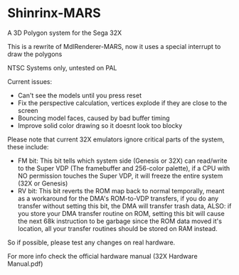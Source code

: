 # Shinrinx-MARS
A 3D Polygon system for the Sega 32X

This is a rewrite of MdlRenderer-MARS, now it uses a special interrupt to draw the polygons

NTSC Systems only, untested on PAL

Current issues:
- Can't see the models until you press reset
- Fix the perspective calculation, vertices explode if they are close to the screen
- Bouncing model faces, caused by bad buffer timing
- Improve solid color drawing so it doesnt look too blocky

Please note that current 32X emulators ignore critical parts of the system, these include:
- FM bit: This bit tells which system side (Genesis or 32X) can read/write to the Super VDP (The framebuffer and 256-color palette), if a CPU with NO permission touches the Super VDP, it will freeze the entire system (32X or Genesis)
- RV bit: This bit reverts the ROM map back to normal temporally, meant as a workaround for the DMA's ROM-to-VDP transfers, if you do any transfer without setting this bit, the DMA will transfer trash data, ALSO: if you store your DMA transfer routine on ROM, setting this bit will cause the next 68k instruction to be garbage since the ROM data moved it's location, all your transfer routines should be stored on RAM instead.

So if possible, please test any changes on real hardware.

For more info check the official hardware manual (32X Hardware Manual.pdf)

